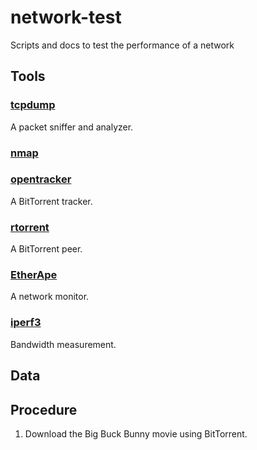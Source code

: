 # network-test
Scripts and docs to test the performance of a network

## Tools

### [tcpdump](http://www.tcpdump.org)

A packet sniffer and analyzer.

### [nmap](https://nmap.org)

### [opentracker](http://erdgeist.org/arts/software/opentracker/)

A BitTorrent tracker.

### [rtorrent](https://github.com/rakshasa/rtorrent)

A BitTorrent peer.

### [EtherApe](http://etherape.sourceforge.net)

A network monitor.

### [iperf3](https://github.com/esnet/iperf)

Bandwidth measurement.

## Data

## Procedure

1. Download the Big Buck Bunny movie using BitTorrent.

